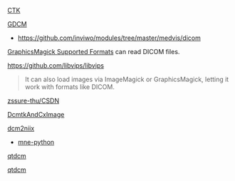 [CTK](https://github.com/commontk/CTK)

[GDCM](https://github.com/malaterre/GDCM)

- https://github.com/inviwo/modules/tree/master/medvis/dicom

[GraphicsMagick Supported Formats](http://www.graphicsmagick.org/formats.html) can read DICOM files.

https://github.com/libvips/libvips

> It can also load images via ImageMagick or GraphicsMagick, letting it work with formats like DICOM.

[zssure-thu/CSDN](https://github.com/zssure-thu/CSDN)

[DcmtkAndCxImage](https://github.com/zssure-thu/DcmtkAndCxImage)

[dcm2niix](https://github.com/rordenlab/dcm2niix)

- [mne-python](https://github.com/mne-tools/mne-python)

[qtdcm](https://github.com/medInria/qtdcm_archived)

[qtdcm](https://github.com/qtdcm/qtdcm)
